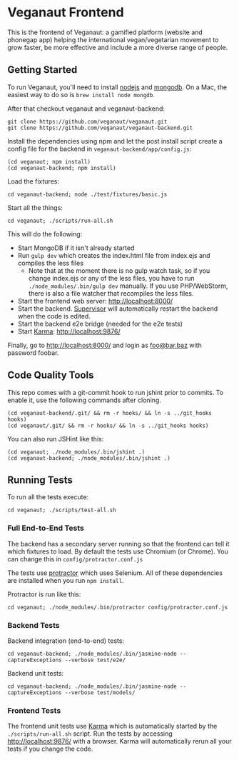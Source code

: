 Veganaut Frontend
=================

This is the frontend of Veganaut: a gamified platform (website and phonegap app) helping the international
vegan/vegetarian movement to grow faster, be more effective and include a more diverse range of people.

Getting Started
---------------

To run Veganaut, you'll need to install [nodejs](http://nodejs.org/) and
[mongodb](http://www.mongodb.org/). On a Mac, the easiest way to do so is `brew
install node mongdb`.

After that checkout veganaut and veganaut-backend:

    git clone https://github.com/veganaut/veganaut.git
    git clone https://github.com/veganaut/veganaut-backend.git

Install the dependencies using npm and let the post install script create a config
file for the backend in `veganaut-backend/app/config.js`:

    (cd veganaut; npm install)
    (cd veganaut-backend; npm install)

Load the fixtures:

    cd veganaut-backend; node ./test/fixtures/basic.js

Start all the things:

    cd veganaut; ./scripts/run-all.sh

This will do the following:

* Start MongoDB if it isn't already started
* Run `gulp dev` which creates the index.html file from index.ejs and compiles the less files
    * Note that at the moment there is no gulp watch task, so if you change index.ejs or any of the less files,
      you have to run `./node_modules/.bin/gulp dev` manually. If you use PHP/WebStorm,
      there is also a file watcher that recompiles the less files.
* Start the frontend web server: [http://localhost:8000/](http://localhost:8000/)
* Start the backend. [Supervisor](https://github.com/isaacs/node-supervisor) will automatically restart
the backend when the code is edited.
* Start the backend e2e bridge (needed for the e2e tests)
* Start [Karma](https://karma-runner.github.io/): [http://localhost:9876/](http://localhost:9876/)

Finally, go to [http://localhost:8000/](http://localhost:8000/) and login as foo@bar.baz with password foobar.


Code Quality Tools
------------------

This repo comes with a git-commit hook to run jshint prior to commits. To
enable it, use the following commands after cloning.

    (cd veganaut-backend/.git/ && rm -r hooks/ && ln -s ../git_hooks hooks)
    (cd veganaut/.git/ && rm -r hooks/ && ln -s ../git_hooks hooks)

You can also run JSHint like this:

    (cd veganaut; ./node_modules/.bin/jshint .)
    (cd veganaut-backend; ./node_modules/.bin/jshint .)


Running Tests
-------------

To run all the tests execute:

    cd veganaut; ./scripts/test-all.sh

### Full End-to-End Tests
The backend has a secondary server running so that the frontend can tell it which fixtures to load.
By default the tests use Chromium (or Chrome). You can change this in `config/protractor.conf.js`

The tests use [protractor](https://github.com/angular/protractor) which uses Selenium.
All of these dependencies are installed when you run `npm install`.

Protractor is run like this:

    cd veganaut; ./node_modules/.bin/protractor config/protractor.conf.js

### Backend Tests
Backend integration (end-to-end) tests:

    cd veganaut-backend; ./node_modules/.bin/jasmine-node --captureExceptions --verbose test/e2e/

Backend unit tests:

    cd veganaut-backend; ./node_modules/.bin/jasmine-node --captureExceptions --verbose test/models/

### Frontend Tests
The frontend unit tests use [Karma](https://github.com/karma-runner/karma) which is automatically
started by the `./scripts/run-all.sh` script. Run the tests by accessing
[http://localhost:9876/](http://localhost:9876/) with a browser.
Karma will automatically rerun all your tests if you change the code.
